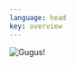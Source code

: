 ```yaml
---
language: head
key: overview
---
```


<div class="head-img">
    <img src="{{site.baseurl}}{% link images/portrait-child-hands-57449_900x602.jpg %}" class="img-fluid mb-3" alt="Gugus!" />
</div>
